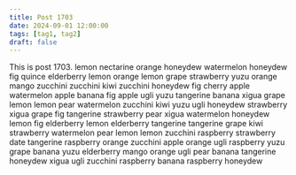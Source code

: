 ```yaml
---
title: Post 1703
date: 2024-09-01 12:00:00
tags: [tag1, tag2]
draft: false
---
```

This is post 1703.
lemon
nectarine
orange
honeydew
watermelon
honeydew
fig
quince
elderberry
lemon
orange
lemon
grape
strawberry
yuzu
orange
mango
zucchini
zucchini
kiwi
zucchini
honeydew
fig
cherry
apple
watermelon
apple
banana
fig
apple
ugli
yuzu
tangerine
banana
xigua
grape
lemon
lemon
pear
watermelon
zucchini
kiwi
yuzu
ugli
honeydew
strawberry
xigua
grape
fig
tangerine
strawberry
pear
xigua
watermelon
honeydew
lemon
fig
elderberry
lemon
elderberry
tangerine
tangerine
grape
kiwi
strawberry
watermelon
pear
lemon
lemon
zucchini
raspberry
strawberry
date
tangerine
raspberry
orange
zucchini
apple
orange
ugli
raspberry
yuzu
grape
banana
yuzu
elderberry
mango
orange
ugli
pear
banana
tangerine
honeydew
xigua
ugli
zucchini
raspberry
banana
raspberry
honeydew
